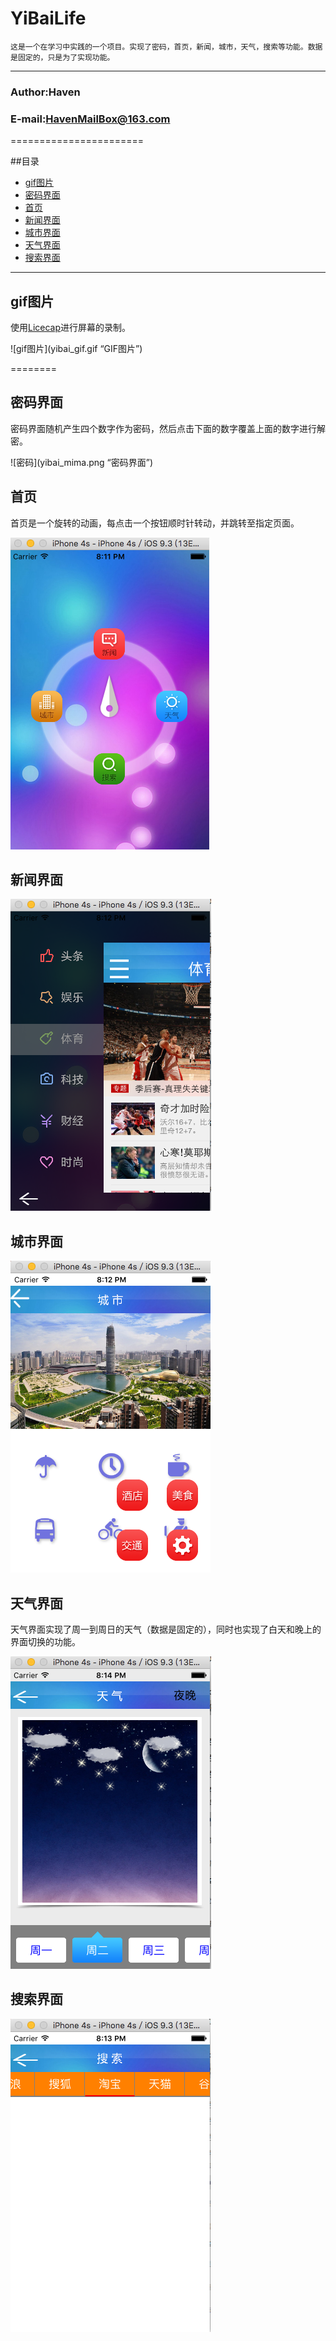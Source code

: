 YiBaiLife
=========
   
    这是一个在学习中实践的一个项目。实现了密码，首页，新闻，城市，天气，搜索等功能。数据是固定的，只是为了实现功能。

****
###			Author:Haven
###		E-mail:HavenMailBox@163.com

=======================


##目录  
* [gif图片](#gif图片)  
* [密码界面](#密码界面)  
* [首页](#首页)  
* [新闻界面](#新闻界面)  
* [城市界面](#城市界面)  
* [天气界面](#天气界面)  
* [搜索界面](#搜索界面)  

*********  

gif图片
--------
 
使用[Licecap](http://www.cockos.com/licecap/)进行屏幕的录制。

![gif图片](yibai_gif.gif “GIF图片”)

========

密码界面
--------

   密码界面随机产生四个数字作为密码，然后点击下面的数字覆盖上面的数字进行解密。

![密码](yibai_mima.png “密码界面”)

首页
--------
  
   首页是一个旋转的动画，每点击一个按钮顺时针转动，并跳转至指定页面。

![首页](yibai_souye.png)

新闻界面
--------

![新闻](yibai_xinwen.png)

城市界面
--------

![城市](yibai_chengshi.png)

天气界面
--------

   天气界面实现了周一到周日的天气（数据是固定的），同时也实现了白天和晚上的界面切换的功能。

![天气](yibai_tianqi.png)

搜索界面
--------

![搜索](yibai_sousuo.png)

